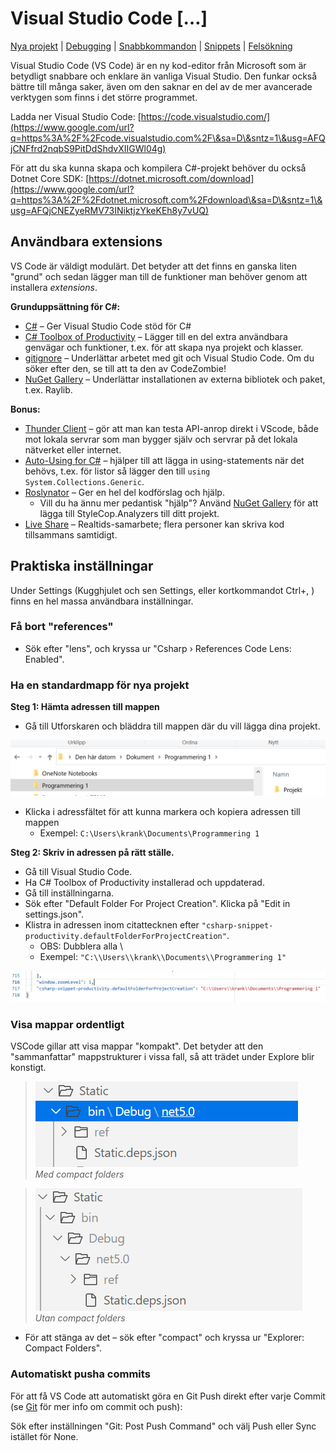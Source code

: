 # Visual Studio Code \[…]

[Nya projekt](nya-projekt.md) | [Debugging](debugging.md) | [Snabbkommandon](snabbkommandon.md) | [Snippets](snippets.md) | [Felsökning](felsoekning.md)

Visual Studio Code (VS Code) är en ny kod-editor från Microsoft som är betydligt snabbare och enklare än vanliga Visual Studio. Den funkar också bättre till många saker, även om den saknar en del av de mer avancerade verktygen som finns i det större programmet.

Ladda ner Visual Studio Code: [https://code.visualstudio.com/](https://www.google.com/url?q=https%3A%2F%2Fcode.visualstudio.com%2F\&sa=D\&sntz=1\&usg=AFQjCNFfrd2nqbS9PitDdShdvXIIGWl04g)

För att du ska kunna skapa och kompilera C#-projekt behöver du också Dotnet Core SDK: [https://dotnet.microsoft.com/download](https://www.google.com/url?q=https%3A%2F%2Fdotnet.microsoft.com%2Fdownload\&sa=D\&sntz=1\&usg=AFQjCNEZyeRMV73INiktjzYkeKEh8y7vUQ)

## Användbara extensions

VS Code är väldigt modulärt. Det betyder att det finns en ganska liten "grund" och sedan lägger man till de funktioner man behöver genom att installera _extensions_.

**Grunduppsättning för C#:**

* [C#](https://www.google.com/url?q=https%3A%2F%2Fmarketplace.visualstudio.com%2Fitems%3FitemName%3Dms-vscode.csharp\&sa=D\&sntz=1\&usg=AFQjCNGOzgSFj14Pbd9ut66JAvh0loJsEw) – Ger Visual Studio Code stöd för C#
* [C# Toolbox of Productivity](https://marketplace.visualstudio.com/items?itemName=RichardZampieriprog.csharp-snippet-productivity) – Lägger till en del extra användbara genvägar och funktioner, t.ex. för att skapa nya projekt och klasser.
* [gitignore](https://www.google.com/url?q=https%3A%2F%2Fmarketplace.visualstudio.com%2Fitems%3FitemName%3Dcodezombiech.gitignore\&sa=D\&sntz=1\&usg=AFQjCNHu8aUEHuuoWIdAZQcCdvDqnSWhSQ) – Underlättar arbetet med git och Visual Studio Code. Om du söker efter den, se till att ta den av CodeZombie!
* [NuGet Gallery](https://www.google.com/url?q=https%3A%2F%2Fmarketplace.visualstudio.com%2Fitems%3FitemName%3Dpatcx.vscode-nuget-gallery\&sa=D\&sntz=1\&usg=AFQjCNGESnjNCe20EX\_KwyQS6\_sTUBYv5A) – Underlättar installationen av externa bibliotek och paket, t.ex. Raylib.

**Bonus:**

* [Thunder Client](https://marketplace.visualstudio.com/items?itemName=rangav.vscode-thunder-client) – gör att man kan testa API-anrop direkt i VScode, både mot lokala servrar som man bygger själv och servrar på det lokala nätverket eller internet.
* [Auto-Using for C#](https://marketplace.visualstudio.com/items?itemName=Fudge.auto-using) – hjälper till att lägga in using-statements när det behövs, t.ex. för listor så lägger den till `using System.Collections.Generic`.
* [Roslynator](https://marketplace.visualstudio.com/items?itemName=josefpihrt-vscode.roslynator) – Ger en hel del kodförslag och hjälp.
  * Vill du ha ännu mer pedantisk "hjälp"? Använd [NuGet Gallery](../../grundlaeggande/anvaenda-bibliotek-using.md#nuget-gallery) för att lägga till StyleCop.Analyzers till ditt projekt.
* [Live Share](https://marketplace.visualstudio.com/items?itemName=MS-vsliveshare.vsliveshare) – Realtids-samarbete; flera personer kan skriva kod tillsammans samtidigt.

## Praktiska inställningar

Under Settings (Kugghjulet och sen Settings, eller kortkommandot Ctrl+, ) finns en hel massa användbara inställningar.

### Få bort "references"

* Sök efter "lens", och kryssa ur "Csharp › References Code Lens: Enabled".

### Ha en standardmapp för nya projekt

**Steg 1: Hämta adressen till mappen**

* Gå till Utforskaren och bläddra till mappen där du vill lägga dina projekt.

![](<../../.gitbook/assets/image (34).png>)

* Klicka i adressfältet för att kunna markera och kopiera adressen till mappen
  * Exempel: `C:\Users\krank\Documents\Programmering 1`

**Steg 2: Skriv in adressen på rätt ställe.**

* Gå till Visual Studio Code.
* Ha C# Toolbox of Productivity installerad och uppdaterad.
* Gå till inställningarna.
* Sök efter "Default Folder For Project Creation". Klicka på "Edit in settings.json".
* Klistra in adressen inom citattecknen efter `"csharp-snippet-productivity.defaultFolderForProjectCreation"`.
  * OBS: Dubblera alla \\
  * Exempel: `"C:\\Users\\krank\\Documents\\Programmering 1"`

![](<../../.gitbook/assets/image (35).png>)

### Visa mappar ordentligt

VSCode gillar att visa mappar "kompakt". Det betyder att den "sammanfattar" mappstrukturer i vissa fall, så att trädet under Explore blir konstigt.

> <img src="../../.gitbook/assets/image (26).png" alt="" data-size="original"> \
> _Med compact folders_

> <img src="../../.gitbook/assets/image (27).png" alt="" data-size="original"> \
> _Utan compact folders_

* För att stänga av det – sök efter "compact" och kryssa ur "Explorer: Compact Folders".

### Automatiskt pusha commits

För att få VS Code att automatiskt göra en Git Push direkt efter varje Commit (se [Git](../git-and-github/) för mer info om commit och push):

Sök efter inställningen "Git: Post Push Command" och välj Push eller Sync istället för None.
